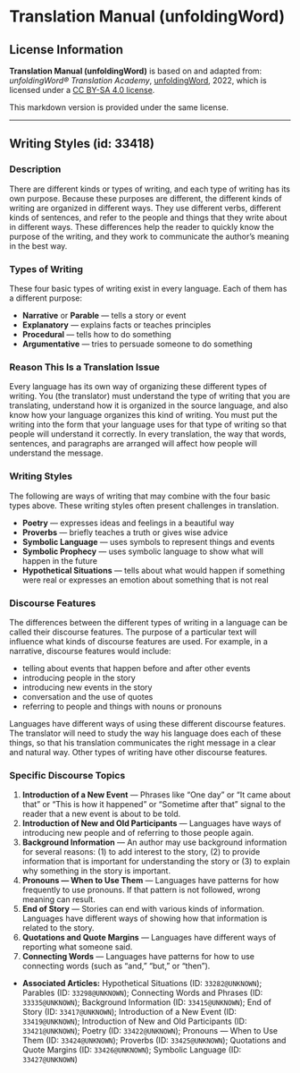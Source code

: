 # Translation Manual (unfoldingWord)

## License Information

**Translation Manual (unfoldingWord)** is based on and adapted from: _unfoldingWord® Translation Academy_, [unfoldingWord](https://unfoldingword.org/utw), 2022, which is licensed under a [CC BY-SA 4.0 license](https://creativecommons.org/licenses/by-sa/4.0/legalcode.en).

This markdown version is provided under the same license.



--------------------------------

## Writing Styles (id: 33418)

### Description

There are different kinds or types of writing, and each type of writing has its own purpose. Because these purposes are different, the different kinds of writing are organized in different ways. They use different verbs, different kinds of sentences, and refer to the people and things that they write about in different ways. These differences help the reader to quickly know the purpose of the writing, and they work to communicate the author’s meaning in the best way.

### Types of Writing

These four basic types of writing exist in every language. Each of them has a different purpose:

* **Narrative** or **Parable** — tells a story or event
* **Explanatory** — explains facts or teaches principles
* **Procedural** — tells how to do something
* **Argumentative** — tries to persuade someone to do something

### Reason This Is a Translation Issue

Every language has its own way of organizing these different types of writing. You (the translator) must understand the type of writing that you are translating, understand how it is organized in the source language, and also know how your language organizes this kind of writing. You must put the writing into the form that your language uses for that type of writing so that people will understand it correctly. In every translation, the way that words, sentences, and paragraphs are arranged will affect how people will understand the message.

### Writing Styles

The following are ways of writing that may combine with the four basic types above. These writing styles often present challenges in translation.

* **Poetry** — expresses ideas and feelings in a beautiful way
* **Proverbs** — briefly teaches a truth or gives wise advice
* **Symbolic Language** — uses symbols to represent things and events
* **Symbolic Prophecy** — uses symbolic language to show what will happen in the future
* **Hypothetical Situations** — tells about what would happen if something were real or expresses an emotion about something that is not real

### Discourse Features

The differences between the different types of writing in a language can be called their discourse features. The purpose of a particular text will influence what kinds of discourse features are used. For example, in a narrative, discourse features would include:

* telling about events that happen before and after other events
* introducing people in the story
* introducing new events in the story
* conversation and the use of quotes
* referring to people and things with nouns or pronouns

Languages have different ways of using these different discourse features. The translator will need to study the way his language does each of these things, so that his translation communicates the right message in a clear and natural way. Other types of writing have other discourse features.

### Specific Discourse Topics

1. **Introduction of a New Event** — Phrases like “One day” or “It came about that” or “This is how it happened” or “Sometime after that” signal to the reader that a new event is about to be told.
2. **Introduction of New and Old Participants** — Languages have ways of introducing new people and of referring to those people again.
3. **Background Information** — An author may use background information for several reasons: (1\) to add interest to the story, (2\) to provide information that is important for understanding the story or (3\) to explain why something in the story is important.
4. **Pronouns — When to Use Them** — Languages have patterns for how frequently to use pronouns. If that pattern is not followed, wrong meaning can result.
5. **End of Story** — Stories can end with various kinds of information. Languages have different ways of showing how that information is related to the story.
6. **Quotations and Quote Margins** — Languages have different ways of reporting what someone said.
7. **Connecting Words** — Languages have patterns for how to use connecting words (such as “and,” “but,” or “then”).

* **Associated Articles:** Hypothetical Situations (ID: `33282@UNKNOWN`); Parables (ID: `33298@UNKNOWN`); Connecting Words and Phrases (ID: `33335@UNKNOWN`); Background Information (ID: `33415@UNKNOWN`); End of Story (ID: `33417@UNKNOWN`); Introduction of a New Event (ID: `33419@UNKNOWN`); Introduction of New and Old Participants (ID: `33421@UNKNOWN`); Poetry (ID: `33422@UNKNOWN`); Pronouns — When to Use Them (ID: `33424@UNKNOWN`); Proverbs (ID: `33425@UNKNOWN`); Quotations and Quote Margins (ID: `33426@UNKNOWN`); Symbolic Language (ID: `33427@UNKNOWN`)

